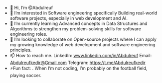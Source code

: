 - 👋 Hi, I’m @Abdulreuf
- 👀 I’m interested in Software engineering specifically Building real-world software projects, especially in web development and AI.
- 🌱 I’m currently learning Advanced concepts in Data Structures and Algorithms to strengthen my problem-solving skills for software engineering roles.
- 💞️ I’m looking to collaborate on Open-source projects where I can apply my growing knowledge of web development and software engineering principles.
- 📫 How to reach me.
       LinkedIn: www.linkedin.com/in/Abdulreuf
       Email: Abdulreufkedir@Gmail.com
       Telegram: https://t.me/Abdulreufkedir
- ⚡Fun fact: .
       When I’m not coding, I’m probably on the football field, playing soccer.    

<!---
Abdulreuf/Abdulreuf is a ✨ special ✨ repository because its `README.md` (this file) appears on your GitHub profile.
You can click the Preview link to take a look at your changes.
--->
